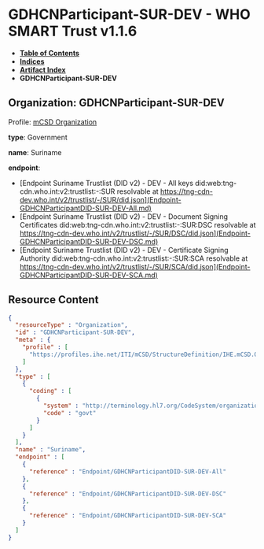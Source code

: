 # GDHCNParticipant-SUR-DEV - WHO SMART Trust v1.1.6

* [**Table of Contents**](toc.md)
* [**Indices**](indices.md)
* [**Artifact Index**](artifacts.md)
* **GDHCNParticipant-SUR-DEV**

## Organization: GDHCNParticipant-SUR-DEV

Profile: [mCSD Organization](https://profiles.ihe.net/ITI/mCSD/4.0.0/StructureDefinition-IHE.mCSD.Organization.html)

**type**: Government

**name**: Suriname

**endpoint**: 

* [Endpoint Suriname Trustlist (DID v2) - DEV - All keys did:web:tng-cdn.who.int:v2:trustlist:-:SUR resolvable at https://tng-cdn-dev.who.int/v2/trustlist/-/SUR/did.json](Endpoint-GDHCNParticipantDID-SUR-DEV-All.md)
* [Endpoint Suriname Trustlist (DID v2) - DEV - Document Signing Certificates did:web:tng-cdn.who.int:v2:trustlist:-:SUR:DSC resolvable at https://tng-cdn-dev.who.int/v2/trustlist/-/SUR/DSC/did.json](Endpoint-GDHCNParticipantDID-SUR-DEV-DSC.md)
* [Endpoint Suriname Trustlist (DID v2) - DEV - Certificate Signing Authority did:web:tng-cdn.who.int:v2:trustlist:-:SUR:SCA resolvable at https://tng-cdn-dev.who.int/v2/trustlist/-/SUR/SCA/did.json](Endpoint-GDHCNParticipantDID-SUR-DEV-SCA.md)



## Resource Content

```json
{
  "resourceType" : "Organization",
  "id" : "GDHCNParticipant-SUR-DEV",
  "meta" : {
    "profile" : [
      "https://profiles.ihe.net/ITI/mCSD/StructureDefinition/IHE.mCSD.Organization"
    ]
  },
  "type" : [
    {
      "coding" : [
        {
          "system" : "http://terminology.hl7.org/CodeSystem/organization-type",
          "code" : "govt"
        }
      ]
    }
  ],
  "name" : "Suriname",
  "endpoint" : [
    {
      "reference" : "Endpoint/GDHCNParticipantDID-SUR-DEV-All"
    },
    {
      "reference" : "Endpoint/GDHCNParticipantDID-SUR-DEV-DSC"
    },
    {
      "reference" : "Endpoint/GDHCNParticipantDID-SUR-DEV-SCA"
    }
  ]
}

```

